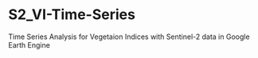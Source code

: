 # S2_VI-Time-Series
Time Series Analysis for Vegetaion Indices with Sentinel-2 data in Google Earth Engine  
